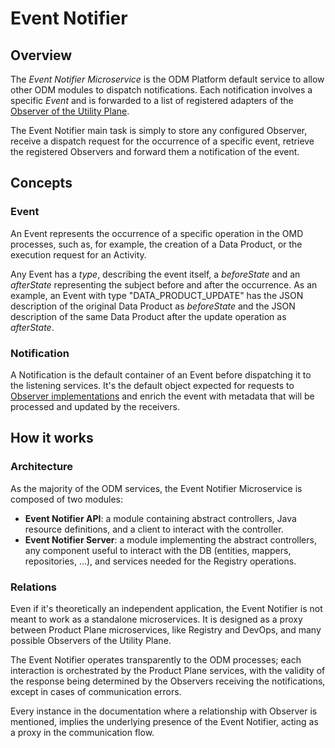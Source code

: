 # Event Notifier

## Overview

The *Event Notifier Microservice* is the ODM Platform default service to allow other ODM modules to dispatch notifications.
Each notification involves a specific *Event* and is forwarded to a list of registered adapters 
of the [Observer of the Utility Plane](../utility-plane/observer/index.md).

The Event Notifier main task is simply to store any configured Observer, 
receive a dispatch request for the occurrence of a specific event, retrieve the registered Observers and 
forward them a notification of the event.

## Concepts

### Event

An Event represents the occurrence of a specific operation in the OMD processes, such as, for example, 
the creation of a Data Product, or the execution request for an Activity.

Any Event has a *type*, describing the event itself, a *beforeState* and an *afterState* representing the subject before and after the occurrence.
As an example, an Event with type "DATA_PRODUCT_UPDATE" has the JSON description of the original Data Product 
as *beforeState* and the JSON description of the same Data Product after the update operation as *afterState*.

### Notification

A Notification is the default container of an Event before dispatching it to the listening services.
It's the default object expected for requests to [Observer implementations](../utility-plane/observer/index.md) and
enrich the event with metadata that will be processed and updated by the receivers.

## How it works

### Architecture

As the majority of the ODM services, the Event Notifier Microservice is composed of two modules:

* **Event Notifier API**: a module containing abstract controllers, Java resource definitions, and a client to interact with the controller.
* **Event Notifier Server**: a module implementing the abstract controllers, any component useful to interact with the DB (entities, mappers, repositories, ...), and services needed for the Registry operations.

<!--![Event-Notifier-diagram](../../images/architecture/product-plane/registry/event_notifier_architecture.png)-->

### Relations

Even if it's theoretically an independent application, the Event Notifier is not meant to work as a standalone microservices.
It is designed as a proxy between Product Plane microservices,
like Registry and DevOps, and many possible Observers of the Utility Plane.

The Event Notifier operates transparently to the ODM processes; 
each interaction is orchestrated by the Product Plane services, 
with the validity of the response being determined by the Observers receiving the notifications, 
except in cases of communication errors.

Every instance in the documentation where a relationship with Observer is mentioned,
implies the underlying presence of the Event Notifier, acting as a proxy in the communication flow.